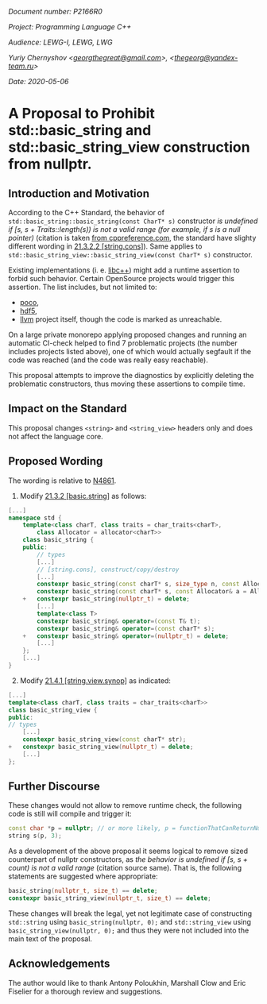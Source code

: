 _Document number: P2166R0_

_Project: Programming Language C++_

_Audience: LEWG-I, LEWG, LWG_

_Yuriy Chernyshov \<georgthegreat@gmail.com\>, \<thegeorg@yandex-team.ru\>_

_Date: 2020-05-06_

# A Proposal to Prohibit std::basic_string and std::basic_string_view construction from nullptr.

## Introduction and Motivation

According to the C++ Standard, the behavior of `std::basic_string::basic_string(const CharT* s)` constructor _is undefined if [s, s + Traits::length(s)) is not a valid range (for example, if s is a null pointer)_ (citation is taken [from cppreference.com](https://en.cppreference.com/w/cpp/string/basic_string/basic_string), the standard have slighty different wording in [21.3.2.2 [string.cons]](https://wg21.link/string.cons#12)). Same applies to `std::basic_string_view::basic_string_view(const CharT* s)` constructor.

Existing implementations (i. e. [libc++](https://github.com/llvm/llvm-project/blob/1b678ee8a6cc7510801b7c5be2bcde08ff8bbd6e/libcxx/include/string#L822)) might add a runtime assertion to forbid such behavior. Certain OpenSource projects would trigger this assertion. The list includes, but not limited to:

* [poco](https://github.com/pocoproject/poco/blob/3fc3e5f5b8462f7666952b43381383a79b8b5d92/Data/ODBC/include/Poco/Data/ODBC/Extractor.h#L465),
* [hdf5](https://bitbucket.hdfgroup.org/projects/HDFFV/repos/hdf5/browse/c++/src/H5PropList.cpp#558),
* [llvm](https://github.com/llvm/llvm-project/blob/ca09dab303f4fd72343be10dbd362b60a5f91c45/llvm/lib/Target/NVPTX/NVPTXAsmPrinter.cpp#L1319) project itself, though the code is marked as unreachable.

On a large private monorepo applying proposed changes and running an automatic CI-check helped to find 7 problematic projects (the number includes projects listed above), one of which would actually segfault if the code was reached (and the code was really easy reachable).

This proposal attempts to improve the diagnostics by explicitly deleting the problematic constructors, thus moving these assertions to compile time.

## Impact on the Standard

This proposal changes `<string>` and `<string_view>` headers only and does not affect the language core.

## Proposed Wording

The wording is relative to [N4861](https://wg21.link/n4861).

1. Modify [21.3.2 [basic.string]](https://wg21.link/basic.string) as follows:

```cpp
[...]
namespace std {
    template<class charT, class traits = char_traits<charT>,
        class Allocator = allocator<charT>>
    class basic_string {
    public:
        // types
        [...]
        // [string.cons], construct/copy/destroy
        [...]
        constexpr basic_string(const charT* s, size_type n, const Allocator& a = Allocator());
        constexpr basic_string(const charT* s, const Allocator& a = Allocator());
    +   constexpr basic_string(nullptr_t) = delete;
        [...]
        template<class T>
        constexpr basic_string& operator=(const T& t);
        constexpr basic_string& operator=(const charT* s);
    +   constexpr basic_string& operator=(nullptr_t) = delete;
        [...]
    };
    [...]
}
```

2. Modify [21.4.1 [string.view.synop]](https://wg21.link/string.view.synop) as indicated:

```cpp
[...]
template<class charT, class traits = char_traits<charT>>
class basic_string_view {
public:
// types
    [...]
    constexpr basic_string_view(const charT* str);
+   constexpr basic_string_view(nullptr_t) = delete;
    [...]
};
```

## Further Discourse

These changes would not allow to remove runtime check, the following code is still will compile and trigger it:

```cpp
const char *p = nullptr; // or more likely, p = functionThatCanReturnNull()
string s(p, 3);
```

As a development of the above proposal it seems logical to remove sized counterpart of nullptr constructors,  as _the behavior is undefined if [s, s + count) is not a valid range_ (citation source same). That is, the following statements are suggested where appropriate:

```cpp
basic_string(nullptr_t, size_t) == delete;
constexpr basic_string_view(nullptr_t, size_t) == delete;
```

These changes will break the legal, yet not legitimate case of constructing `std::string` using `basic_string(nullptr, 0);` and `std::string_view` using `basic_string_view(nullptr, 0);` and thus they were not included into the main text of the proposal.

## Acknowledgements

The author would like to thank Antony Poloukhin, Marshall Clow and Eric Fiselier for a thorough review and suggestions.
